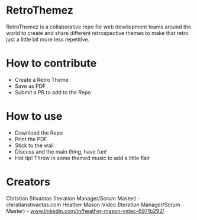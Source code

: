 # RetroThemez
RetroThemez is a collaborative repo for web development teams around the world to create and share different retrospective themes to make that retro just a little bit more less repetitive. 

# How to contribute
- Create a Retro Theme
- Save as PDF
- Submit a PR to add to the Repo

# How to use
- Download the Repo
- Print the PDF
- Stick to the wall
- Discuss and the main thing, have fun!
- Hot tip! Throw in some themed music to add a little flair

# Creators
Christian Stivactas (Iteration Manager/Scrum Master) - christianstivactas.com
Heather Mason-Videc (Iteration Manager/Scrum Master) - www.linkedin.com/in/heather-mason-videc-6971b292/